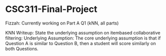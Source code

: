 # CSC311-Final-Project

Fizzah: Currently working on Part A Q1 (kNN, all parts)

KNN Writeup:
  State the underlying assumption on itembased collaborative filtering: 
  Underlying Assumption:  The core underlying assumption is that if Question A is similar to Question B, then a student will score similarly on both Questions.
